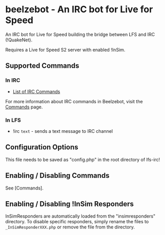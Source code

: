 beelzebot - An IRC bot for Live for Speed
=========================================

An IRC bot for Live for Speed building the bridge between LFS and IRC (!QuakeNet).

Requires a Live for Speed S2 server with enabled !InSim.

Supported Commands
------------------

### In IRC
 * [List of IRC Commands](https://github.com/sebauer/beelzebot/wiki/_pages)

For more information about IRC commands in Beelzebot, visit the [Commands](https://github.com/sebauer/beelzebot/wiki/IRC-Commands) page.

### In LFS
 * !irc `text` - sends a text message to IRC channel

## Configuration Options
This file needs to be saved as "config.php" in the root directory of lfs-irc!

## Enabling / Disabling Commands
See [Commands].

## Enabling / Disabling !InSim Responders
InSimResponders are automatically loaded from the "insimresponders" directory. To disable specific responders, simply rename the files to `_InSimResponderXXX.php` or remove the file from the directory.
